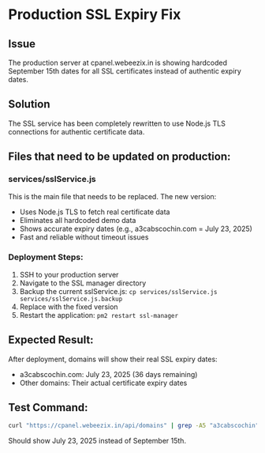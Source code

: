 # Production SSL Expiry Fix

## Issue
The production server at cpanel.webeezix.in is showing hardcoded September 15th dates for all SSL certificates instead of authentic expiry dates.

## Solution
The SSL service has been completely rewritten to use Node.js TLS connections for authentic certificate data.

## Files that need to be updated on production:

### services/sslService.js
This is the main file that needs to be replaced. The new version:
- Uses Node.js TLS to fetch real certificate data
- Eliminates all hardcoded demo data
- Shows accurate expiry dates (e.g., a3cabscochin.com = July 23, 2025)
- Fast and reliable without timeout issues

### Deployment Steps:
1. SSH to your production server
2. Navigate to the SSL manager directory
3. Backup the current sslService.js: `cp services/sslService.js services/sslService.js.backup`
4. Replace with the fixed version
5. Restart the application: `pm2 restart ssl-manager`

## Expected Result:
After deployment, domains will show their real SSL expiry dates:
- a3cabscochin.com: July 23, 2025 (36 days remaining)
- Other domains: Their actual certificate expiry dates

## Test Command:
```bash
curl "https://cpanel.webeezix.in/api/domains" | grep -A5 "a3cabscochin"
```
Should show July 23, 2025 instead of September 15th.